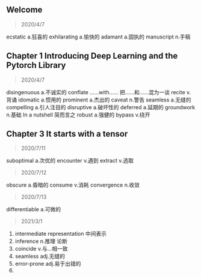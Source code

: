 ## Welcome

> 2020/4/7

ecstatic	a.狂喜的
exhilarating	a.愉快的
adamant	a.固执的
manuscript	n.手稿

## Chapter 1 Introducing Deep Learning and the Pytorch Library

> 2020/4/7

disingenuous	a.不诚实的
conflate ……with……	把……和……混为一谈
recite	v.背诵
idomatic	a.惯用的
prominent	a.杰出的
caveat	n.警告
seamless	a.无缝的
compelling 	a.引人注目的
disruptive 	a.破坏性的
deferred	a.延期的
groundwork	n.基础
In a nutshell	简而言之
robust	a.强健的
bypass	v.绕开

## Chapter 3 It starts with a tensor

> 2020/7/11

suboptimal	a.次优的
encounter	v.遇到
extract	v.选取

> 2020/7/12

obscure	a.昏暗的
consume	v.消耗
convergence	n.收敛

> 2020/7/13

differentiable	a.可微的

> 2021/3/1

1. intermediate representation	中间表示
2. inference  n.推理 论断
3. coincide  v.与...相一致
4. seamless  adj.无缝的
5. error-prone  adj.易于出错的
6. 